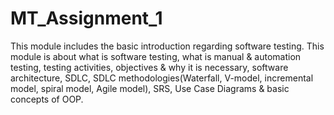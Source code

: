 # MT_Assignment_1
This module includes the basic introduction regarding software testing. 
This module is about what is software testing, what is manual & automation 
testing, testing activities, objectives & why it is necessary, 
software architecture, SDLC, SDLC methodologies(Waterfall, V-model, 
incremental model, spiral model, Agile model), SRS, Use Case Diagrams & 
basic concepts of OOP.
